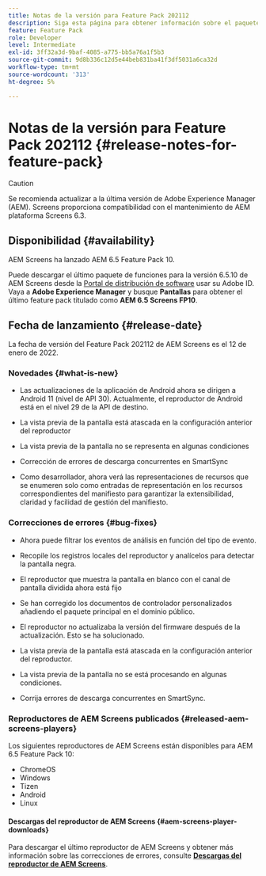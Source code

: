 ```yaml
---
title: Notas de la versión para Feature Pack 202112
description: Siga esta página para obtener información sobre el paquete de funciones 202112 de AEM Screens, publicado el 12 de enero de 2022.
feature: Feature Pack
role: Developer
level: Intermediate
exl-id: 3ff32a3d-9baf-4085-a775-bb5a76a1f5b3
source-git-commit: 9d8b336c12d5e44beb831ba41f3df5031a6ca32d
workflow-type: tm+mt
source-wordcount: '313'
ht-degree: 5%

---
```


# Notas de la versión para Feature Pack 202112 {#release-notes-for-feature-pack}

>[!CAUTION]
>Se recomienda actualizar a la última versión de Adobe Experience Manager (AEM). Screens proporciona compatibilidad con el mantenimiento de AEM plataforma Screens 6.3.

## Disponibilidad {#availability}

AEM Screens ha lanzado AEM 6.5 Feature Pack 10.

Puede descargar el último paquete de funciones para la versión 6.5.10 de AEM Screens desde la [Portal de distribución de software](https://experience.adobe.com/#/downloads/content/software-distribution/es/aem.html) usar su Adobe ID. Vaya a **Adobe Experience Manager** y busque **Pantallas** para obtener el último feature pack titulado como **AEM 6.5 Screens FP10**.

## Fecha de lanzamiento {#release-date}

La fecha de versión del Feature Pack 202112 de AEM Screens es el 12 de enero de 2022.

### Novedades {#what-is-new}

* Las actualizaciones de la aplicación de Android ahora se dirigen a Android 11 (nivel de API 30). Actualmente, el reproductor de Android está en el nivel 29 de la API de destino.

* La vista previa de la pantalla está atascada en la configuración anterior del reproductor

* La vista previa de la pantalla no se representa en algunas condiciones

* Corrección de errores de descarga concurrentes en SmartSync

* Como desarrollador, ahora verá las representaciones de recursos que se enumeren solo como entradas de representación en los recursos correspondientes del manifiesto para garantizar la extensibilidad, claridad y facilidad de gestión del manifiesto.

### Correcciones de errores {#bug-fixes}

* Ahora puede filtrar los eventos de análisis en función del tipo de evento.

* Recopile los registros locales del reproductor y analícelos para detectar la pantalla negra.

* El reproductor que muestra la pantalla en blanco con el canal de pantalla dividida ahora está fijo

* Se han corregido los documentos de controlador personalizados añadiendo el paquete principal en el dominio público.

* El reproductor no actualizaba la versión del firmware después de la actualización. Esto se ha solucionado.

* La vista previa de la pantalla está atascada en la configuración anterior del reproductor.

* La vista previa de la pantalla no se está procesando en algunas condiciones.

* Corrija errores de descarga concurrentes en SmartSync.

### Reproductores de AEM Screens publicados {#released-aem-screens-players}

Los siguientes reproductores de AEM Screens están disponibles para AEM 6.5 Feature Pack 10:

* ChromeOS
* Windows
* Tizen
* Android
* Linux

#### Descargas del reproductor de AEM Screens  {#aem-screens-player-downloads}

Para descargar el último reproductor de AEM Screens y obtener más información sobre las correcciones de errores, consulte **[Descargas del reproductor de AEM Screens](https://download.macromedia.com/screens/index.html)**.
